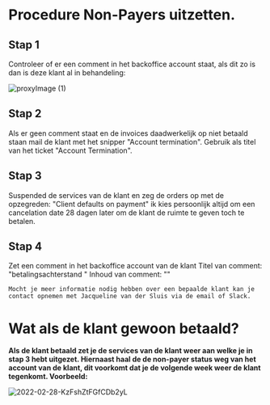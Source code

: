 <h1> Procedure Non-Payers uitzetten. </h1>

<h2> Stap 1 </h2>
Controleer of er een comment in het backoffice account staat, als dit zo is dan is deze klant al in behandeling:


![proxyImage (1)](https://user-images.githubusercontent.com/101794760/159261592-b3efab49-d4d2-4591-b242-2cd8f3739eee.png)



<h2> Stap 2 </h2>
Als er geen comment staat en de invoices daadwerkelijk op niet betaald staan mail de klant met het snipper "Account termination".
Gebruik als titel van het ticket "Account Termination".

<h2> Stap 3 </h2>
Suspended de services van de klant en zeg de orders op met de opzegreden: "Client defaults on payment" ik kies persoonlijk altijd om een cancelation date 28 dagen later om de klant de ruimte te geven toch te betalen.

<h2> Stap 4 </h2>
Zet een comment in het backoffice account van de klant
Titel van comment: "betalingsachterstand "
Inhoud van comment: "<ticketnummer/cerberus linkje>"

```
Mocht je meer informatie nodig hebben over een bepaalde klant kan je contact opnemen met Jacqueline van der Sluis via de email of Slack.
```

<h1> Wat als de klant gewoon betaald? </h1>

**Als de klant betaald zet je de services van de klant weer aan welke je in stap 3 hebt uitgezet.
Hiernaast haal de de non-payer status weg van het account van de klant, dit voorkomt dat je de volgende week weer de klant tegenkomt.
Voorbeeld:**

![2022-02-28-KzFshZtFGfCDb2yL](https://user-images.githubusercontent.com/101794760/159261675-dac8d353-f17e-4432-9b2a-0d1f095763a1.gif)
